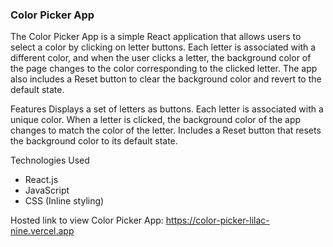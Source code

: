 ### Color Picker App

The Color Picker App is a simple React application that allows users to select a color by clicking on letter buttons. Each letter is associated with a different color, and when the user clicks a letter, the background color of the page changes to the color corresponding to the clicked letter. The app also includes a Reset button to clear the background color and revert to the default state.

Features Displays a set of letters as buttons. Each letter is associated with a unique color. When a letter is clicked, the background color of the app changes to match the color of the letter. Includes a Reset button that resets the background color to its default state.

Technologies Used 
- React.js 
- JavaScript 
- CSS (Inline styling)

Hosted link to view Color Picker App: https://color-picker-lilac-nine.vercel.app
